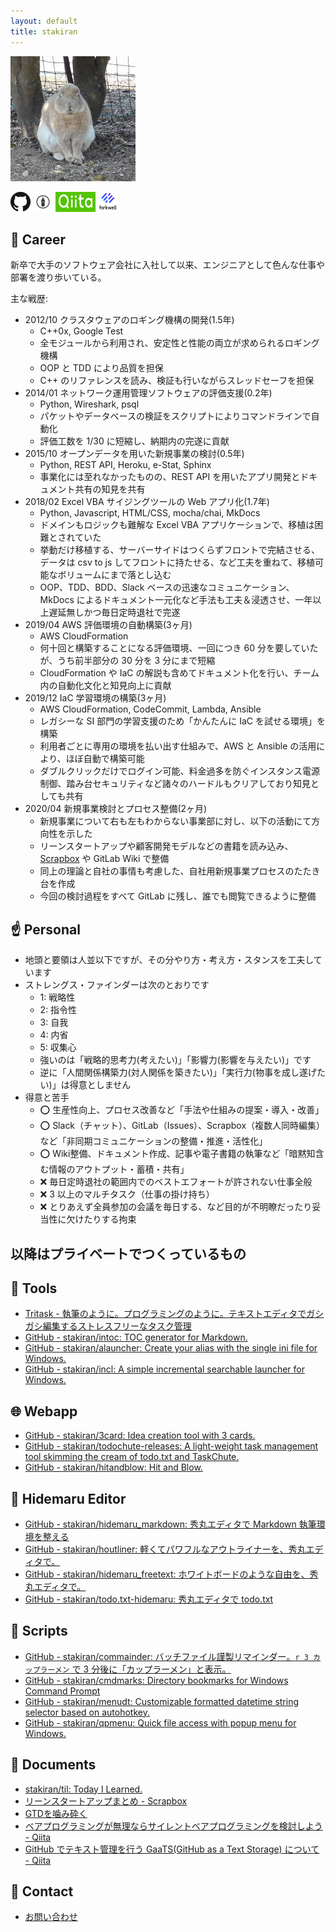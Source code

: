 ```yaml
---
layout: default
title: stakiran
---
```


![avatar](assets/img/avatar_half.jpg)

<a href="https://github.com/stakiran"><img src="assets/logo/GitHub-Mark-32px.png"></a>
<a href="http://stakiran.hatenablog.com/"><img src="assets/logo/hatenablog-logo.svg" width="32" height="32"></a>
<a href="https://qiita.com/sta"><img src="assets/logo/qiita.png" width="64" height="32"></a>
<a href="https://portfolio.forkwell.com/@stakiran"><img src="assets/logo/forkwell_square.png" width="32" height="32"></a>

## :muscle: Career
新卒で大手のソフトウェア会社に入社して以来、エンジニアとして色んな仕事や部署を渡り歩いている。

主な戦歴:

- 2012/10 クラスタウェアのロギング機構の開発(1.5年)
  - C++0x, Google Test
  - 全モジュールから利用され、安定性と性能の両立が求められるロギング機構
  - OOP と TDD により品質を担保
  - C++ のリファレンスを読み、検証も行いながらスレッドセーフを担保
- 2014/01 ネットワーク運用管理ソフトウェアの評価支援(0.2年)
  - Python, Wireshark, psql
  - パケットやデータベースの検証をスクリプトによりコマンドラインで自動化
  - 評価工数を 1/30 に短縮し、納期内の完遂に貢献
- 2015/10 オープンデータを用いた新規事業の検討(0.5年)
  - Python, REST API, Heroku, e-Stat, Sphinx
  - 事業化には至れなかったものの、REST API を用いたアプリ開発とドキュメント共有の知見を共有
- 2018/02 Excel VBA サイジングツールの Web アプリ化(1.7年)
  - Python, Javascript, HTML/CSS, mocha/chai, MkDocs
  - ドメインもロジックも難解な Excel VBA アプリケーションで、移植は困難とされていた
  - 挙動だけ移植する、サーバーサイドはつくらずフロントで完結させる、データは csv to js してフロントに持たせる、など工夫を重ねて、移植可能なボリュームにまで落とし込む
  - OOP、TDD、BDD、Slack ベースの迅速なコミュニケーション、MkDocs によるドキュメント一元化など手法も工夫＆浸透させ、一年以上遅延無しかつ毎日定時退社で完遂
- 2019/04 AWS 評価環境の自動構築(3ヶ月)
  - AWS CloudFormation
  - 何十回と構築することになる評価環境、一回につき 60 分を要していたが、うち前半部分の 30 分を 3 分にまで短縮
  - CloudFormation や IaC の解説も含めてドキュメント化を行い、チーム内の自動化文化と知見向上に貢献
- 2019/12 IaC 学習環境の構築(3ヶ月)
  - AWS CloudFormation, CodeCommit, Lambda, Ansible
  - レガシーな SI 部門の学習支援のため「かんたんに IaC を試せる環境」を構築
  - 利用者ごとに専用の環境を払い出す仕組みで、AWS と Ansible の活用により、ほぼ自動で構築可能
  - ダブルクリックだけでログイン可能、料金過多を防ぐインスタンス電源制御、踏み台セキュリティなど諸々のハードルもクリアしており知見としても共有
- 2020/04 新規事業検討とプロセス整備(2ヶ月)
  - 新規事業について右も左もわからない事業部に対し、以下の活動にて方向性を示した
  - リーンスタートアップや顧客開発モデルなどの書籍を読み込み、[Scrapbox](https://scrapbox.io/sta-leanstartup/) や GitLab Wiki で整備
  - 同上の理論と自社の事情も考慮した、自社用新規事業プロセスのたたき台を作成
  - 今回の検討過程をすべて GitLab に残し、誰でも閲覧できるように整備

## :point_up: Personal
- 地頭と要領は人並以下ですが、その分やり方・考え方・スタンスを工夫しています
- ストレングス・ファインダーは次のとおりです
  - 1: 戦略性
  - 2: 指令性
  - 3: 自我
  - 4: 内省
  - 5: 収集心
  - 強いのは「戦略的思考力(考えたい)」「影響力(影響を与えたい)」です
  - 逆に「人間関係構築力(対人関係を築きたい)」「実行力(物事を成し遂げたい)」は得意としません
- 得意と苦手
  - :o: 生産性向上、プロセス改善など「手法や仕組みの提案・導入・改善」
  - :o: Slack（チャット）、GitLab（Issues）、Scrapbox（複数人同時編集）など「非同期コミュニケーションの整備・推進・活性化」
  - :o: Wiki整備、ドキュメント作成、記事や電子書籍の執筆など「暗黙知含む情報のアウトプット・蓄積・共有」
  - :x: 毎日定時退社の範囲内でのベストエフォートが許されない仕事全般
  - :x: 3 以上のマルチタスク（仕事の掛け持ち）
  - :x: とりあえず全員参加の会議を毎日する、など目的が不明瞭だったり妥当性に欠けたりする拘束

## 以降はプライベートでつくっているもの

## :wrench: Tools
- [Tritask - 執筆のように。プログラミングのように。テキストエディタでガシガシ編集するストレスフリーなタスク管理](https://tritask.github.io/tritask-web/)
- [GitHub - stakiran/intoc: TOC generator for Markdown.](https://github.com/stakiran/intoc)
- [GitHub - stakiran/alauncher: Create your alias with the single ini file for Windows.](https://github.com/stakiran/alauncher)
- [GitHub - stakiran/incl: A simple incremental searchable launcher for Windows.](https://github.com/stakiran/incl)

## :globe_with_meridians: Webapp
- [GitHub - stakiran/3card: Idea creation tool with 3 cards.](https://github.com/stakiran/3card)
- [GitHub - stakiran/todochute-releases: A light-weight task management tool skimming the cream of todo.txt and TaskChute.](https://github.com/stakiran/todochute-releases)
- [GitHub - stakiran/hitandblow: Hit and Blow.](https://github.com/stakiran/hitandblow)

## :notebook: Hidemaru Editor
- [GitHub - stakiran/hidemaru_markdown: 秀丸エディタで Markdown 執筆環境を整える](https://github.com/stakiran/hidemaru_markdown)
- [GitHub - stakiran/houtliner: 軽くてパワフルなアウトライナーを、秀丸エディタで。](https://github.com/stakiran/houtliner)
- [GitHub - stakiran/hidemaru_freetext: ホワイトボードのような自由を、秀丸エディタで。](https://github.com/stakiran/hidemaru_freetext)
- [GitHub - stakiran/todo.txt-hidemaru: 秀丸エディタで todo.txt](https://github.com/stakiran/todo.txt-hidemaru)

## :robot: Scripts
- [GitHub - stakiran/commainder: バッチファイル謹製リマインダー。`r 3 カップラーメン` で 3 分後に「カップラーメン」と表示。](https://github.com/stakiran/commainder)
- [GitHub - stakiran/cmdmarks: Directory bookmarks for Windows Command Prompt](https://github.com/stakiran/cmdmarks)
- [GitHub - stakiran/menudt: Customizable formatted datetime string selector based on autohotkey.](https://github.com/stakiran/menudt)
- [GitHub - stakiran/qpmenu: Quick file access with popup menu for Windows.](https://github.com/stakiran/qpmenu)

## :memo: Documents
- [stakiran/til: Today I Learned.](https://github.com/stakiran/til)
- [リーンスタートアップまとめ - Scrapbox](https://scrapbox.io/sta-leanstartup/)
- [GTDを噛み砕く](https://stakiran.github.io/gtd_kamikudaku/)
- [ベアプログラミングが無理ならサイレントベアプログラミングを検討しよう - Qiita](https://qiita.com/sta/items/6661cfcb57cfefa9a36a)
- [GitHub でテキスト管理を行う GaaTS(GitHub as a Text Storage) について - Qiita](https://qiita.com/sta/items/e85dc381774acc9ac3c2)

## :email: Contact
- [お問い合わせ](contact.md)
